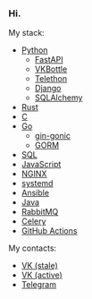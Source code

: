 ### Hi.

My stack:
* [Python](https://python.org)
    + [FastAPI](https://fastapi.tiangolo.com/)
    + [VKBottle](https://github.com/vkbottle/vkbottle)
    + [Telethon](https://github.com/LonamiWebs/Telethon)
    + [Django](https://djangoproject.com/)
    + [SQLAlchemy](https://www.sqlalchemy.org/)
* [Rust](https://rust-lang.org)
* [C](https://wikipedia.org/wiki/C_(programming_language))
* [Go](https://go.dev)
    + [gin-gonic](https://github.com/gin-gonic/gin)
    + [GORM](https://gorm.io/)
* [SQL](https://w3schools.com/sql/sql_intro.asp)
* [JavaScript](https://javascript.info/intro)
* [NGINX](https://www.nginx.com/)
* [systemd](https://en.wikipedia.org/wiki/Systemd)
* [Ansible](https://www.ansible.com/)
* [Java](https://www.java.com/en/download/help/whatis_java.html)
* [RabbitMQ](https://www.rabbitmq.com/)
* [Celery](https://docs.celeryq.dev/en/stable/)
* [GitHub Actions](https://docs.github.com/en/actions)

My contacts:
* [VK (stale)](https://vk.com/megahomyak)
* [VK (active)](https://vk.com/nehomyak)
* [Telegram](https://t.me/megahomyak)
